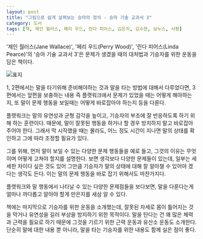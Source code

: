 ```yaml
---
layout: post
title: "그림으로 쉽게 살펴보는 승마의 정석 - 승마 기술 교과서 3"
category: 도서
tags: [책, 제인 월러스, 페리 우드, 린다 피어스, 김은지, 김수현, 보누스, 서평]
---
```


'제인 월러스(Jane Wallace)',
'페리 우드(Perry Wood)',
'린다 피어스(Linda Pearce)'의
'승마 기술 교과서 3'은
문제가 생겼을 때의 대처법과 기승자를 위한 운동을 담은 책이다.

![표지](https://lh3.googleusercontent.com/q5BMpe1-4RY9kPKAe26dA1Wr3fFxatXNlHr0coMnjUEyic7-N41jQSvW84MEyUREfTVYpwXIBh8w_A=s480)

1, 2편에서는 말을 타기위해 준비해야하는 것과
말을 타는 방법에 대해서 다루었다면,
3편에서는 앞편을 보충하는 내용 즉
플랫워크에서 문제가 있었을 때는 어떻게 해야하는지,
또 말이 문제 행동을 보일때는 어떻게 바로잡아야 하는지 등을 다룬다.

플랫워크는 말의 유연성과 균형 감각을 높이고,
기승자의 부조에 잘 반응하도록 하기 위해 하는 훈련이다.
때문에, 말이 잘못된 행동을 하거나 할 경우
방치하지 말고 바로잡아주어야 한다.
그래서 막 시작했을 때는 몰라도,
어느 정도 시간이 지나면 말의 상태를 확인하고
그에 따라 조정할 필요가 있다.

그를 위해, 먼저 말이 보일 수 있는 다양한 문제 행동들을 예로 들고,
그것의 이유는 무엇이며 어떻게 고쳐야 할지를 설명한다.
보면 생각보다 다양한 문제들이 있는데,
일부는 세세한 차이다 싶은 것도 있어
그만큼 기승자가 말의 상태에 대해 잘 알아챌 수 있어야 겠다는 생각도 든다.
이는 말의 문제 행동을 바로 잡기 위해서도 마찬가지다.

플랫워크와 말 행동에서 나타날 수 있는 다양한 문제점들을 보다보면,
말을 다룬다는게 얼마나 까다롭고 알아야 할게 만은지를 새삼 알 수 있다.

책에는 마지막으로 기승자를 위한 운동을 소개했는데,
잘못된 자세로 몸이 틀어지는 것을 막거나
유연성을 길러 부상을 방지하기 위한 목적이다.
말을 탄다는 건 꽤 많은 체력과 근력을 필요로 하기 때문에
그것을 기르기 위한 근력 운동과 유산소 운동도 소개한다.
단순히 말에 대한 내용 뿐 아니라,
말을 타는 기승자를 위한 내용도 함께 실은 점이 좋다.
